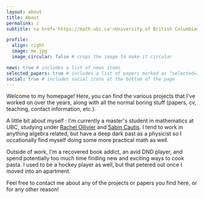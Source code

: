 ```yaml
---
layout: about
title: About
permalink: /
subtitle: <a href='https://math.ubc.ca'>University of British Columbia</a>

profile:
  align: right
  image: me.jpg
  image_circular: false # crops the image to make it circular

news: true # includes a list of news items
selected_papers: true # includes a list of papers marked as "selected={true}"
social: true # includes social icons at the bottom of the page
---
```


Welcome to my homepage! Here, you can find the various projects that I've worked on over the years, along with all the normal boring stuff (papers, cv, teaching, contact information, etc.).

A little bit about myself : I'm currently a master's student in mathematics at UBC, studying under <a href='https://personal.math.ubc.ca/~ollivier/'>Rachel Ollivier</a> and <a href='https://personal.math.ubc.ca/~cautis/'>Sabin Cautis</a>. I tend to work in anything algebra related, but have a deep dark past as a physicist so I occationally find myself doing some more practical math as well.

Outside of work, I'm a recovered book addict, an avid DND player, and spend potentially too much time finding new and exciting ways to cook pasta. I used to be a hockey player as well, but that petered out once I moved into an apartment.

Feel free to contact me about any of the projects or papers you find here, or for any other reason!
